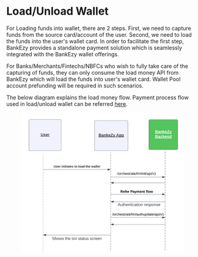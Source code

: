 # Load/Unload Wallet

For Loading funds into wallet, there are 2 steps. First, we need to capture funds from the source card/account of the user. Second, we need to load the funds into the user's wallet card. In order to facilitate the first step, BankEzy provides a standalone payment solution which is seamlessly integrated with the BankEzy wallet offerings.&#x20;

For Banks/Merchants/Fintechs/NBFCs who wish to fully take care of the capturing of funds, they can only consume the load money API from BankEzy which will load the funds into user's wallet card. Wallet Pool account prefunding will be required in such scenarios.

The below diagram explains the load money flow. Payment process flow used in load/unload wallet can be referred [here](../../../internal-api-not-to-publish/payment-old/).

<figure><img src="../../../../../../.gitbook/assets/BankEzy Add Money Flows.png" alt=""><figcaption></figcaption></figure>

